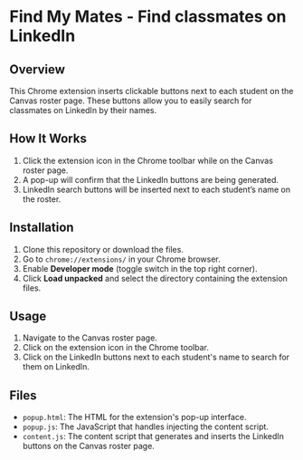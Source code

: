 # Find My Mates - Find classmates on LinkedIn

## Overview

This Chrome extension inserts clickable buttons next to each student on the Canvas roster page. These buttons allow you to easily search for classmates on LinkedIn by their names.

## How It Works

1. Click the extension icon in the Chrome toolbar while on the Canvas roster page.
2. A pop-up will confirm that the LinkedIn buttons are being generated.
3. LinkedIn search buttons will be inserted next to each student’s name on the roster.

## Installation

1. Clone this repository or download the files.
2. Go to `chrome://extensions/` in your Chrome browser.
3. Enable **Developer mode** (toggle switch in the top right corner).
4. Click **Load unpacked** and select the directory containing the extension files.

## Usage

1. Navigate to the Canvas roster page.
2. Click on the extension icon in the Chrome toolbar.
3. Click on the LinkedIn buttons next to each student's name to search for them on LinkedIn.

## Files

- `popup.html`: The HTML for the extension's pop-up interface.
- `popup.js`: The JavaScript that handles injecting the content script.
- `content.js`: The content script that generates and inserts the LinkedIn buttons on the Canvas roster page.
